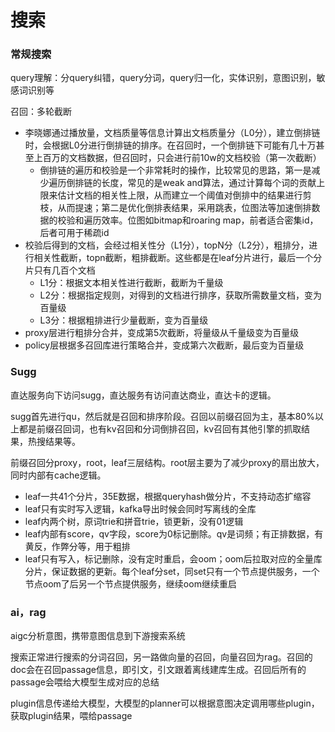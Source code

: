 # 搜索

### 常规搜索

query理解：分query纠错，query分词，query归一化，实体识别，意图识别，敏感词识别等

召回：多轮截断

* 李晓娜通过播放量，文档质量等信息计算出文档质量分（L0分），建立倒排链时，会根据L0分进行倒排链的排序。在召回时，一个倒排链下可能有几十万甚至上百万的文档数据，但召回时，只会进行前10w的文档校验（第一次截断）
  * 倒排链的遍历和校验是一个非常耗时的操作，比较常见的思路，第一是减少遍历倒排链的长度，常见的是weak and算法，通过计算每个词的贡献上限来估计文档的相关性上限，从而建立一个阈值对倒排中的结果进行剪枝，从而提速；第二是优化倒排表结果，采用跳表，位图法等加速倒排数据的校验和遍历效率。位图如bitmap和roaring map，前者适合密集id，后者可用于稀疏id
* 校验后得到的文档，会经过相关性分（L1分），topN分（L2分），粗排分，进行相关性截断，topn截断，粗排截断。这些都是在leaf分片进行，最后一个分片只有几百个文档
  * L1分：根据文本相关性进行截断，截断为千量级
  * L2分：根据指定规则，对得到的文档进行排序，获取所需数量文档，变为百量级
  * L3分：根据粗排进行少量截断，变为百量级
* proxy层进行粗排分合并，变成第5次截断，将量级从千量级变为百量级
* policy层根据多召回库进行策略合并，变成第六次截断，最后变为百量级



### Sugg

直达服务向下访问sugg，直达服务有访问直达商业，直达卡的逻辑。

sugg首先进行qu，然后就是召回和排序阶段。召回以前缀召回为主，基本80%以上都是前缀召回词，也有kv召回和分词倒排召回，kv召回有其他引擎的抓取结果，热搜结果等。

前缀召回分proxy，root，leaf三层结构。root层主要为了减少proxy的扇出放大，同时内部有cache逻辑。

* leaf一共41个分片，35E数据，根据queryhash做分片，不支持动态扩缩容
* leaf只有实时写入逻辑，kafka导出时候会同时写离线的全库
* leaf内两个树，原词trie和拼音trie，锁更新，没有01逻辑
* leaf内部有score，qv字段，score为0标记删除。qv是词频；有正排数据，有黄反，作弊分等，用于粗排
* leaf只有写入，标记删除，没有定时重启，会oom；oom后拉取对应的全量库分片，保证数据的更新。每个leaf分set，同set只有一个节点提供服务，一个节点oom了后另一个节点提供服务，继续oom继续重启



### ai，rag

aigc分析意图，携带意图信息到下游搜索系统

搜索正常进行搜索的分词召回，另一路做向量的召回，向量召回为rag。召回的doc会在召回passage信息，即引文，引文跟着离线建库生成。召回后所有的passage会喂给大模型生成对应的总结

plugin信息传递给大模型，大模型的planner可以根据意图决定调用哪些plugin，获取plugin结果，喂给passage
